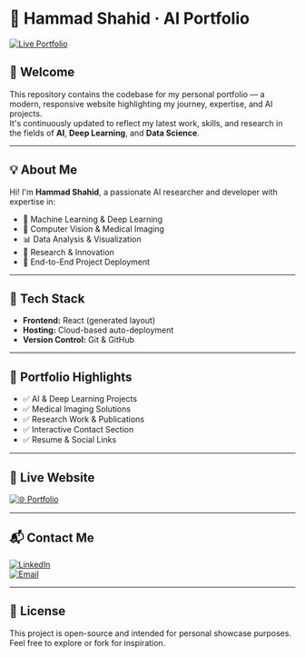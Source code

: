 # 🚀 Hammad Shahid · AI Portfolio

[![Live Portfolio](https://img.shields.io/badge/Live%20Portfolio-Click%20Here-0A66C2?style=for-the-badge&logo=internet-explorer)](https://hammad-shahid-portfolio.vercel.app)

## 🌟 Welcome

This repository contains the codebase for my personal portfolio — a modern, responsive website highlighting my journey, expertise, and AI projects.  
It's continuously updated to reflect my latest work, skills, and research in the fields of **AI**, **Deep Learning**, and **Data Science**.

---

## 💡 About Me

Hi! I'm **Hammad Shahid**, a passionate AI researcher and developer with expertise in:

- 🤖 Machine Learning & Deep Learning  
- 🧠 Computer Vision & Medical Imaging  
- 📊 Data Analysis & Visualization  
- 🧪 Research & Innovation  
- 🚀 End-to-End Project Deployment

---

## 🧰 Tech Stack

- **Frontend:** React (generated layout)  
- **Hosting:** Cloud-based auto-deployment  
- **Version Control:** Git & GitHub

---

## 📂 Portfolio Highlights

- ✅ AI & Deep Learning Projects  
- ✅ Medical Imaging Solutions  
- ✅ Research Work & Publications  
- ✅ Interactive Contact Section  
- ✅ Resume & Social Links

---

## 🔗 Live Website

[![🌐 Portfolio](https://img.shields.io/badge/View%20Portfolio-Click%20Here-blue?style=for-the-badge)](https://hammad-shahid-portfolio.vercel.app)

---

## 📬 Contact Me

[![LinkedIn](https://img.shields.io/badge/LinkedIn-Connect-blue?logo=linkedin&style=for-the-badge)](https://www.linkedin.com/in/hammad-shahid-23a560350/)  
[![Email](https://img.shields.io/badge/Email-Contact%20Me-informational?logo=gmail&style=for-the-badge)](mailto:hammadshahid980@gmail.com)


---

## 📎 License

This project is open-source and intended for personal showcase purposes. Feel free to explore or fork for inspiration.

